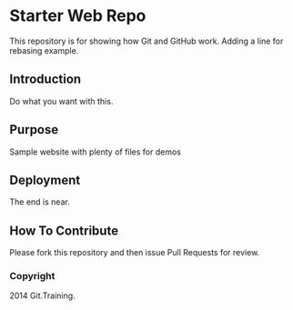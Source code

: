 # Starter Web Repo

This repository is for showing how Git and GitHub work.
Adding a line for rebasing example.

## Introduction

Do what you want with this.

## Purpose

Sample website with plenty of files for demos

## Deployment

The end is near.

## How To Contribute

Please fork this repository and then issue Pull Requests for review.

### Copyright

2014 Git.Training.